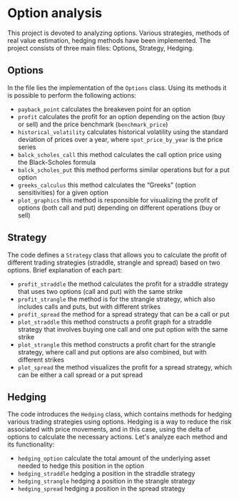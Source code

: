 # Option analysis 

This project is devoted to analyzing options. Various strategies, methods of real value estimation, hedging methods have been implemented. The project consists of three main files: Options, Strategy, Hedging.

## Options

In the file lies the implementation of the `Options` class. Using its methods it is possible to perform the following actions:

* `payback_point` calculates the breakeven point for an option
* `profit` calculates the profit for an option depending on the action (buy or sell) and the price benchmark (`benchmark_price`)
* `historical_volatility` calculates historical volatility using the standard deviation of prices over a year, where `spot_price_by_year` is the price series
* `balck_scholes_call` this method calculates the call option price using the Black-Scholes formula
* `balck_scholes_put` this method performs similar operations but for a put option
* `greeks_calculus` this method calculates the “Greeks” (option sensitivities) for a given option
* `plot_graphics` this method is responsible for visualizing the profit of options (both call and put) depending on different operations (buy or sell)

## Strategy

The code defines a `Strategy` class that allows you to calculate the profit of different trading strategies (straddle, strangle and spread) based on two options. Brief explanation of each part:

* `profit_straddle` the method calculates the profit for a straddle strategy that uses two options (call and put) with the same strike
* `profit_strangle` the method is for the strangle strategy, which also includes calls and puts, but with different strikes
* `profit_spread` the method for a spread strategy that can be a call or put
* `plot_straddle` this method constructs a profit graph for a straddle strategy that involves buying one call and one put option with the same strike
* `plot_strangle` this method constructs a profit chart for the strangle strategy, where call and put options are also combined, but with different strikes
* `plot_spread` the method visualizes the profit for a spread strategy, which can be either a call spread or a put spread

## Hedging

The code introduces the `Hedging` class, which contains methods for hedging various trading strategies using options. Hedging is a way to reduce the risk associated with price movements, and in this case, using the delta of options to calculate the necessary actions. Let's analyze each method and its functionality:

* `hedging_option` сalculate the total amount of the underlying asset needed to hedge this position in the option
* `hedging_straddle` hedging a position in the straddle strategy 
* `hedging_strangle` hedging a position in the strangle strategy
* `hedging_spread` hedging a position in the spread strategy
